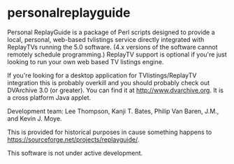 # personalreplayguide
Personal ReplayGuide is a package of Perl scripts designed to provide a local, personal, web-based tvlistings service directly integrated with ReplayTVs running the 5.0 software.   (4.x versions of the software cannot remotely schedule programming.)    ReplayTV support is optional if you're just looking to run your own web based TV listings engine.

If you're looking for a desktop application for TVlistings/ReplayTV integration this is probably overkill and you should probably check out DVArchive 3.0 (or greater).   You can find it at http://www.dvarchive.org.    It is a cross platform Java applet.

Development team: Lee Thompson, Kanji T. Bates, Philip Van Baren, J.M., and Kevin J. Moye.


This is provided for historical purposes in cause something happens to https://sourceforge.net/projects/replayguide/.

This software is not under active development.

